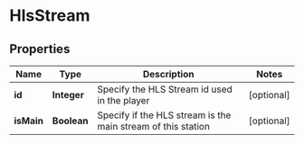 

# HlsStream


## Properties

| Name | Type | Description | Notes |
|------------ | ------------- | ------------- | -------------|
|**id** | **Integer** | Specify the HLS Stream id used in the player |  [optional] |
|**isMain** | **Boolean** | Specify if the HLS stream is the main stream of this station |  [optional] |



